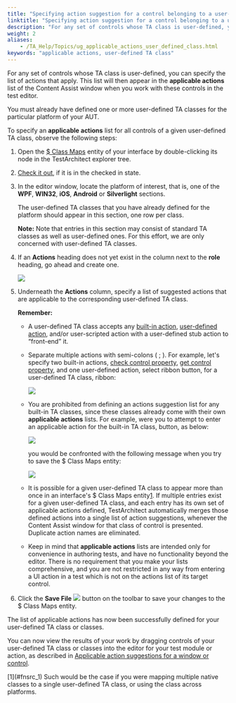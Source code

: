 ```yaml
--- 
title: "Specifying action suggestion for a control belonging to a user-defined TA class"
linktitle: "Specifying action suggestion for a control belonging to a user-defined TA class"
description: "For any set of controls whose TA class is user-defined, you can specify the list of actions that apply. This list will then appear in the applicable actions list of the Content Assist window when you work with these controls in the test editor."
weight: 2
aliases: 
    - /TA_Help/Topics/ug_applicable_actions_user_defined_class.html
keywords: "applicable actions, user-defined TA class"
---
```


For any set of controls whose TA class is user-defined, you can specify the list of actions that apply. This list will then appear in the **applicable actions** list of the Content Assist window when you work with these controls in the test editor.

You must already have defined one or more user-defined TA classes for the particular platform of your AUT.

To specify an **applicable actions** list for all controls of a given user-defined TA class, observe the following steps:

1.  Open the [$ Class Maps](/TA_Help/Topics/Interface_def_Viewer_class_mapping.html) entity of your interface by double-clicking its node in the TestArchitect explorer tree.

2.  [Check it out](/TA_Help/Topics/Project_items_checkout.html), if it is in the checked in state.

3.  In the editor window, locate the platform of interest, that is, one of the **WPF**, **WIN32**, **iOS**, **Android** or **Silverlight** sections.

    The user-defined TA classes that you have already defined for the platform should appear in this section, one row per class.

    **Note:** Note that entries in this section may consist of standard TA classes as well as user-defined ones. For this effort, we are only concerned with user-defined TA classes.

4.  If an **Actions** heading does not yet exist in the column next to the **role** heading, go ahead and create one.

    ![](/images/TA_Help/Images/action_user_defined_class_Actions_column.png)

5.  Underneath the **Actions** column, specify a list of suggested actions that are applicable to the corresponding user-defined TA class.

    **Remember:**

    -   A user-defined TA class accepts any [built-in action](/TA_Automation/Topics/bia_Built_in_actions.html), [user-defined action](/reuse/reuse.High_level_actions.html), and/or user-scripted action with a user-defined stub action to “front-end” it.
    -   Separate multiple actions with semi-colons \( ; \). For example, let's specify two built-in actions, [check control property](/TA_Automation/Topics/bia_check_control_property.html), [get control property](/TA_Automation/Topics/bia_get_control_property.html), and one user-defined action, select ribbon button, for a user-defined TA class, ribbon:

        ![](/images/TA_Help/Images/action_user_defined_class_defined_actions.png)

    -   You are prohibited from defining an actions suggestion list for any built-in TA classes, since these classes already come with their own **applicable actions** lists. For example, were you to attempt to enter an applicable action for the built-in TA class, button, as below:

        ![](/images/TA_Help/Images/action_user_defined_class.png)

        you would be confronted with the following message when you try to save the $ Class Maps entity:

        ![](/images/TA_Help/Images/action_user_defined_class_error_message.png)

    -   It is possible for a given user-defined TA class to appear more than once in an interface's $ Class Maps entity[1](#fntarg_1). If multiple entries exist for a given user-defined TA class, and each entry has its own set of applicable actions defined, TestArchitect automatically merges those defined actions into a single list of action suggestions, whenever the Content Assist window for that class of control is presented. Duplicate action names are eliminated.
    -   Keep in mind that **applicable actions** lists are intended only for convenience in authoring tests, and have no functionality beyond the editor. There is no requirement that you make your lists comprehensive, and you are not restricted in any way from entering a UI action in a test which is not on the actions list of its target control.
6.  Click the **Save File** ![](/images/TA_Help/Images/btn.TAC_toolbar.SaveFile.png) button on the toolbar to save your changes to the $ Class Maps entity.


The list of applicable actions has now been successfully defined for your user-defined TA class or classes.

You can now view the results of your work by dragging controls of your user-defined TA class or classes into the editor for your test module or action, as described in [Applicable action suggestions for a window or control](/TA_Help/Topics/ug_applicable_actions.html).


<div id="fntarg_1"></div>
<div id="fnsrc_1"></div>
[1](#fnsrc_1) Such would be the case if you were mapping multiple native classes to a single user-defined TA class, or using the class across platforms.

